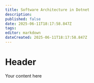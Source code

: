 ```yaml
---
title: Software Architecture in Dotnet
description: 
published: false
date: 2025-06-11T18:17:58.847Z
tags: 
editor: markdown
dateCreated: 2025-06-11T18:17:58.847Z
---
```


# Header
Your content here